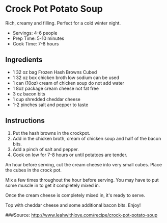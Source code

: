 Crock Pot Potato Soup
=====================
Rich, creamy and filling. Perfect for a cold winter night.

* Servings: 4-6 people
* Prep Time: 5-10 minutes    
* Cook Time: 7-8 hours

Ingredients
-----------
* 1 32 oz bag Frozen Hash Browns Cubed
* 1 32 oz box chicken broth low sodium can be used
* 1 can (10oz) cream of chicken soup do not add water
* 1 8oz package cream cheese not fat free
* 3 oz bacon bits
* 1 cup shredded cheddar cheese
* 1-2 pinches salt and pepper to taste

Instructions
------------
1. Put the hash browns in the crockpot.
2. Add in the chicken broth, cream of chicken soup and half of the bacon bits.
3. Add a pinch of salt and pepper.
4. Cook on low for 7-8 hours or until potatoes are tender.

An hour before serving, cut the cream cheese into very small cubes. Place the cubes in the crock pot.

Mix a few times throughout the hour before serving. You may have to put some muscle in to get it completely mixed in.

Once the cream cheese is completely mixed in, it's ready to serve.

Top with cheddar cheese and some additional bacon bits. Enjoy!


###Source: http://www.leahwithlove.com/recipe/crock-pot-potato-soup
